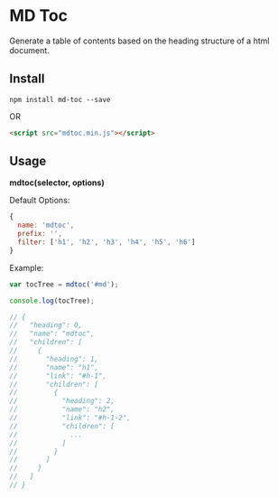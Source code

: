 # MD Toc

Generate a table of contents based on the heading structure of a html document.

## Install

```shell
npm install md-toc --save
```

OR

```html
<script src="mdtoc.min.js"></script>
```

## Usage

**mdtoc(selector, options)**

Default Options: 

```javascript
{
  name: 'mdtoc',
  prefix: '',
  filter: ['h1', 'h2', 'h3', 'h4', 'h5', 'h6']
}
```

Example:

```javascript
var tocTree = mdtoc('#md');

console.log(tocTree);

// {
//   "heading": 0,
//   "name": "mdtoc",
//   "children": [
//     {
//       "heading": 1,
//       "name": "h1",
//       "link": "#h-1",
//       "children": [
//         {
//           "heading": 2,
//           "name": "h2",
//           "link": "#h-1-2",
//           "children": [
//             ...
//           ]
//         }
//       ]
//     }
//   ]
// }

```
